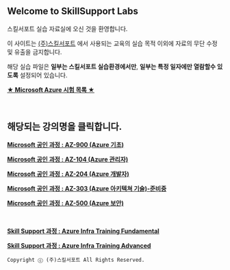 ## Welcome to SkillSupport Labs

스킬서포트 실습 자료실에 오신 것을 환영합니다.

이 사이트는 [(주)스킬서포트](http://www.skillsupport.co.kr) 에서 사용되는 교육의 실습 목적 이외에 자료의 무단 수정 및 유출을 금지합니다.

해당 실습 파일은 **일부는 스킬서포트 실습환경에서만**, **일부는 특정 일자에만 열람할수 있도록** 설정되어 있습니다.

[**★ Microsoft Azure 시험 목록 ★**](https://github.com/SkillSupport/EXAM)


<br>

## 해당되는 강의명을 클릭합니다.

[**Microsoft 공인 과정 : AZ-900 (Azure 기초)**](http://gitlab.skillsupport.co.kr/Azure/az-900)

[**Microsoft 공인 과정 : AZ-104 (Azure 관리자)**](http://gitlab.skillsupport.co.kr/azure-role-based-2020/az-104-ko)

[**Microsoft 공인 과정 : AZ-204 (Azure 개발자)**](http://gitlab.skillsupport.co.kr/azure-role-based-2020/az-204-ko)

[**Microsoft 공인 과정 : AZ-303 (Azure 아키텍쳐 기술)-준비중**](http://gitlab.skillsupport.co.kr/azure-role-based-2020/az-303-ko)

[**Microsoft 공인 과정 : AZ-500 (Azure 보안)**](http://gitlab.skillsupport.co.kr/azure-role-based-2020/az-500-ko)

<br>

[**Skill Support 과정 : Azure Infra Training Fundamental**](http://gitlab.skillsupport.co.kr/azure-skillsupport-class-2020/ss-azure-infra-basic)

[**Skill Support 과정 : Azure Infra Training Advanced**](http://gitlab.skillsupport.co.kr/azure-skillsupport-class-2020/ss-azure-infra-advanced)


`Copyright ⓒ (주)스킬서포트 All Rights Reserved.`
